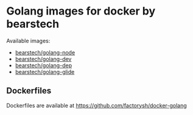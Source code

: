 Golang images for docker by bearstech
========================================

Available images:

- [bearstech/golang-node](https://hub.docker.com/r/bearstech/golang-node/)
- [bearstech/golang-dev](https://hub.docker.com/r/bearstech/golang-dev/)
- [bearstech/golang-dep](https://hub.docker.com/r/bearstech/golang-dep/)
- [bearstech/golang-glide](https://hub.docker.com/r/bearstech/golang-glide/)

Dockerfiles
-----------

Dockerfiles are available at https://github.com/factorysh/docker-golang


